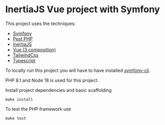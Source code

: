 # InertiaJS Vue project with Symfony

This project uses the techniques:
* [Symfony](https://symfony.com/)
* [Pest PHP](https://pestphp.com/)
* [InertiaJS](https://inertiajs.com/)
* [Vue (3 composition)](https://vuejs.org/)
* [TailwindCss](https://tailwindcss.com/)
* [Typescript](https://www.typescriptlang.org/)

To locally run this project you will have to have installed [symfony-cli](https://symfony.com/download).

PHP 8.1 and Node 18 is used for this project.

Install project dependencies and basic scaffolding
```shell
make install
```

To test the PHP framework use
```shell
make test
```